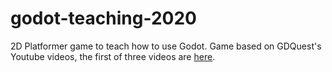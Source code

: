 # godot-teaching-2020

2D Platformer game to teach how to use Godot.
Game based on GDQuest's Youtube videos, the first of three videos are [here](https://youtu.be/Mc13Z2gboEk?list=PLNxBaSraXRVMrUGrqAiEWqRZF_fNC3gyv).